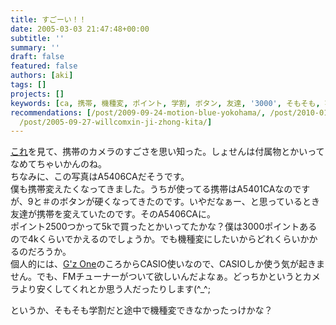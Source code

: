 ```yaml
---
title: すごーい！！
date: 2005-03-03 21:47:48+00:00
subtitle: ''
summary: ''
draft: false
featured: false
authors: [aki]
tags: []
projects: []
keywords: [ca, 携帯, 機種変, ポイント, 学割, ボタン, 友達, '3000', そもそも, 写真]
recommendations: [/post/2009-09-24-motion-blue-yokohama/, /post/2010-01-14-hueraranoziyosukan-vuokaruansanburu-kaperading-qi-gong-yan/,
  /post/2005-09-27-willcomxin-ji-zhong-kita/]
---
```

[これ](http://VGA640.exblog.jp/1640846)を見て、携帯のカメラのすごさを思い知った。しょせんは付属物とかいってなめてちゃいかんのね。\
ちなみに、この写真はA5406CAだそうです。\
僕も携帯変えたくなってきました。うちが使ってる携帯はA5401CAなのですが、9と＃のボタンが硬くなってきたのです。いやだなぁー、と思っているとき友達が携帯を変えていたのです。そのA5406CAに。\
ポイント2500つかって5kで買ったとかいってたかな？僕は3000ポイントあるので4kくらいでかえるのでしょうか。でも機種変にしたいからどれくらいかかるのだろうか。\
個人的には、[G'z One](http://www.casio.co.jp/gzone/c409ca/)のころからCASIO使いなので、CASIOしか使う気が起きません。でも、FMチューナーがついて欲しいんだよなぁ。どっちかというとカメラより安くしてくれとか思う人だったりします(^_^;  

というか、そもそも学割だと途中で機種変できなかったっけかな？
